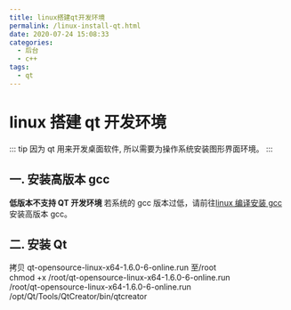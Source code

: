 ```yaml
---
title: linux搭建qt开发环境
permalink: /linux-install-qt.html
date: 2020-07-24 15:08:33
categories:
  - 后台
  - c++
tags:
  - qt
---
```


# linux 搭建 qt 开发环境

::: tip
因为 qt 用来开发桌面软件, 所以需要为操作系统安装图形界面环境。
:::

## 一. 安装高版本 gcc

**低版本不支持 QT 开发环境**
若系统的 gcc 版本过低，请前往[linux 编译安装 gcc](/linux-compile-gcc.html)安装高版本 gcc。

## 二. 安装 Qt

拷贝 qt-opensource-linux-x64-1.6.0-6-online.run 至/root  
chmod +x /root/qt-opensource-linux-x64-1.6.0-6-online.run  
/root/qt-opensource-linux-x64-1.6.0-6-online.run  
/opt/Qt/Tools/QtCreator/bin/qtcreator
